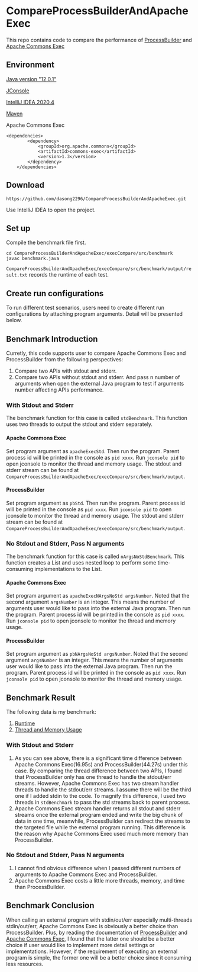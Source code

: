 # CompareProcessBuilderAndApacheExec
This repo contains code to compare the performance of [ProcessBuilder](https://docs.oracle.com/javase/7/docs/api/java/lang/ProcessBuilder.html) and [Apache Commons Exec](https://commons.apache.org/proper/commons-exec/)

## Environment
[Java version "12.0.1"](https://www.java.com/en/)

[JConsole](http://openjdk.java.net/tools/svc/jconsole/)

[IntelliJ IDEA 2020.4](https://www.jetbrains.com/idea/)

[Maven](http://maven.apache.org/POM/4.0.0)

Apache Commons Exec
```
<dependencies>
        <dependency>
            <groupId>org.apache.commons</groupId>
            <artifactId>commons-exec</artifactId>
            <version>1.3</version>
        </dependency>
    </dependencies>
```

## Download 
```
https://github.com/dasong2296/CompareProcessBuilderAndApacheExec.git
```
Use IntelliJ IDEA to open the project.

## Set up
Compile the benchmark file first.
```
cd CompareProcessBuilderAndApacheExec/execCompare/src/benchmark
javac benchmark.java 
```
`CompareProcessBuilderAndApacheExec/execCompare/src/benchmark/output/result.txt` records the runtime of each test.
## Create run configurations
To run different test scenarios, users need to create different run configurations by attaching program arguments. Detail will be presented below.

## Benchmark Introduction
Curretly, this code supports user to compare Apache Commons Exec and ProcessBuilder from the following perspectives:
1. Compare two APIs with stdout and stderr. 
2. Compare two APIs without stdout and stderr. And pass n number of arguments when open the external Java program to test if arguments number affecting APIs performance.


### With Stdout and Stderr
The benchmark function for this case is called `stdBenchmark`. This function uses two threads to output the stdout and stderr separately.

#### Apache Commons Exec
Set program argument as `apacheExecStd`. Then run the program. Parent process id will be printed in the console as `pid xxxx`. Run `jconsole pid` to open jconsole to monitor the thread and memory usage. The stdout and stderr stream can be found at `CompareProcessBuilderAndApacheExec/execCompare/src/benchmark/output`.
#### ProcessBuilder
Set program argument as `pbStd`. Then run the program. Parent process id will be printed in the console as `pid xxxx`. Run `jconsole pid` to open jconsole to monitor the thread and memory usage. The stdout and stderr stream can be found at `CompareProcessBuilderAndApacheExec/execCompare/src/benchmark/output`.

### No Stdout and Stderr, Pass N arguments
The benchmark function for this case is called `nArgsNoStdBenchmark`. This function creates a List<String> and uses nested loop to perform some time-consuming implementations to the List<String>. 

#### Apache Commons Exec
Set program argument as `apacheExecNArgsNoStd argsNumber`. Noted that the second argument `argsNumber` is an integer. This means the number of arguments user would like to pass into the external Java program. Then run the program. Parent process id will be printed in the console as `pid xxxx`. Run `jconsole pid` to open jconsole to monitor the thread and memory usage.

#### ProcessBuilder
Set program argument as `pbNArgsNoStd argsNumber`. Noted that the second argument `argsNumber` is an integer. This means the number of arguments user would like to pass into the external Java program. Then run the program. Parent process id will be printed in the console as `pid xxxx`. Run `jconsole pid` to open jconsole to monitor the thread and memory usage.

## Benchmark Result
The following data is my benchmark:
1. [Runtime](https://github.com/dasong2296/CompareProcessBuilderAndApacheExec/blob/main/execCompare/src/benchmark/output/result.txt)
2. [Thread and Memory Usage](https://github.com/dasong2296/CompareProcessBuilderAndApacheExec/tree/main/execCompare/src/benchmark/output/JconsoleOutput)
### With Stdout and Stderr
1. As you can see above, there is a significant time difference between Apache Commons Exec(16.95s) and ProcessBuilder(44.27s) under this case. By comparing the thread difference between two APIs, I found that ProcessBuilder only has one thread to handle the stdout/err streams. However, Apache Commons Exec has two stream handler threads to handle the stdout/err streams. I assume there will be the third one if I added stdin to the code. To magnify this difference, I used two threads in `stdBenchmark` to pass the std streams back to parent process. 
2. Apache Commons Exec stream handler returns all stdout and stderr streams once the external program ended and write the big chunk of data in one time, meanwhile, ProcessBuilder can redirect the streams to the targeted file while the external program running. This difference is the reason why Apache Commons Exec used much more memory than ProcessBuilder.

### No Stdout and Stderr, Pass N arguments
1. I cannot find obvious difference when I passed different numbers of arguments to Apache Commons Exec and ProcessBuilder.
2. Apache Commons Exec costs a little more threads, memory, and time than ProcessBuilder. 

## Benchmark Conclusion
When calling an external program with stdin/out/err especially multi-threads stdin/out/err, Apache Commons Exec is obviously a better choice than ProcessBuilder. Plus, by reading the documentation of [ProcessBuilder](https://docs.oracle.com/javase/7/docs/api/java/lang/ProcessBuilder.html) and [Apache Commons Exec](https://commons.apache.org/proper/commons-exec/), I found that the latter one should be a better choice if user would like to implement more detail settings or implementations. However, if the requirement of executing an external program is simple, the former one will be a better choice since it consuming less resources.
